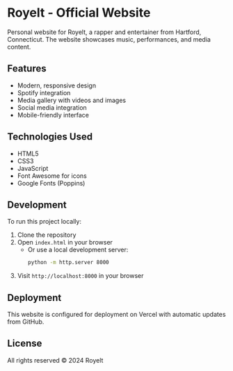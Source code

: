 # Royelt - Official Website

Personal website for Royelt, a rapper and entertainer from Hartford, Connecticut. The website showcases music, performances, and media content.

## Features

- Modern, responsive design
- Spotify integration
- Media gallery with videos and images
- Social media integration
- Mobile-friendly interface

## Technologies Used

- HTML5
- CSS3
- JavaScript
- Font Awesome for icons
- Google Fonts (Poppins)

## Development

To run this project locally:

1. Clone the repository
2. Open `index.html` in your browser
   - Or use a local development server:
     ```bash
     python -m http.server 8000
     ```
3. Visit `http://localhost:8000` in your browser

## Deployment

This website is configured for deployment on Vercel with automatic updates from GitHub.

## License

All rights reserved © 2024 Royelt
